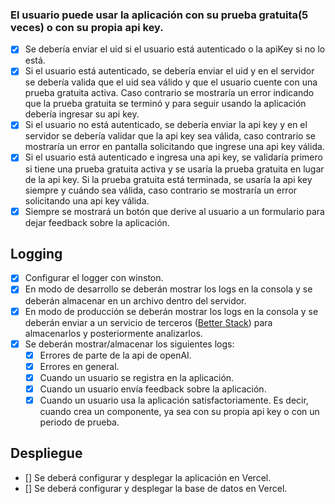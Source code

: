 ### El usuario puede usar la aplicación con su prueba gratuita(5 veces) o con su propia api key.

- [x] Se debería enviar el uid si el usuario está autenticado o la apiKey si no lo está.
- [x] Si el usuario está autenticado, se debería enviar el uid y en el servidor se debería valida que el uid sea válido y que el usuario cuente con una prueba gratuita activa. Caso contrario se mostraría un error indicando que la prueba gratuita se terminó y para seguir usando la aplicación debería ingresar su api key.
- [x] Si el usuario no está autenticado, se debería enviar la api key y en el servidor se debería validar que la api key sea válida, caso contrario se mostraría un error en pantalla solicitando que ingrese una api key válida.
- [x] Si el usuario está autenticado e ingresa una api key, se validaría primero si tiene una prueba gratuita activa y se usaría la prueba gratuita en lugar de la api key. Si la prueba gratuita está terminada, se usaría la api key siempre y cuándo sea válida, caso contrario se mostraría un error solicitando una api key válida.
- [x] Siempre se mostrará un botón que derive al usuario a un formulario para dejar feedback sobre la aplicación.

## Logging

- [x] Configurar el logger con winston.
- [x] En modo de desarrollo se deberán mostrar los logs en la consola y se deberán almacenar en un archivo dentro del servidor.
- [x] En modo de producción se deberán mostrar los logs en la consola y se deberán enviar a un servicio de terceros ([Better Stack](https://logs.betterstack.com/)) para almacenarlos y posteriormente analizarlos.
- [x] Se deberán mostrar/almacenar los siguientes logs:
  - [x] Errores de parte de la api de openAI.
  - [x] Errores en general.
  - [x] Cuando un usuario se registra en la aplicación.
  - [x] Cuando un usuario envía feedback sobre la aplicación.
  - [x] Cuando un usuario usa la aplicación satisfactoriamente. Es decir, cuando crea un componente, ya sea con su propia api key o con un periodo de prueba.

## Despliegue

- [] Se deberá configurar y desplegar la aplicación en Vercel.
- [] Se deberá configurar y desplegar la base de datos en Vercel.
